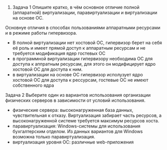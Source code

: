 1. Задача 1
Опишите кратко, в чём основное отличие полной (аппаратной) виртуализации, паравиртуализации и виртуализации на основе ОС.

Основнуе отличия в способах пользованиями аппаратными ресурсами и в режиме работы гипервизора.
 - В полной виртуализации нет хостовой ОС, гипервизор берет на себя её роль  и имеет прямой доступ к аппаратным ресурсам и не требуется модификация ядер гостевых ОС
 - в программной виртуализации гипервизору необходима ОС для доступа к аппратным ресурсам, для этого он модифицирует ядро хостовой ОС для доступа к ним.
 - в виртуализации на основе ОС гипервизор исполузует ядро хостовой ОС для доступа к рессурсам, гостевые ОС не имеют собственного ядра


Задача 2
Выберите один из вариантов использования организации физических серверов в зависимости от условий использования.

- физические сервера: высоконагруженная база данных, чувствительная к отказу. Виртуализация забирает часть ресурсов, а высоконагруженной системе требуется максимум ресурсов хоста.
- паравиртуализация: Windows-системы для использования бухгалтерским отделом. Из данных вариантов для Windows возможна только паравиртуализация.
- виртуализация уровня ОС: различные web-приложения
